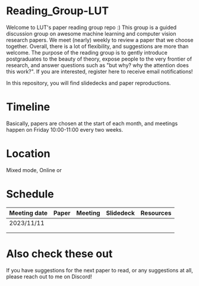 # Reading_Group-LUT
Welcome to LUT's paper reading group repo :) This group is a guided discussion group on awesome machine learning and computer vision research papers. We meet (nearly) weekly to review a paper that we choose together. Overall, there is a lot of flexibility, and suggestions are more than welcome. The purpose of the reading group is to gently introduce postgraduates to the beauty of theory, expose people to the very frontier of research, and answer questions such as "but why? why the attention does this work?". If you are interested, register here to receive email notifications!

In this repository, you will find slidedecks and paper reproductions.

# Timeline
Basically, papers are chosen at the start of each month, and meetings happen on Friday 10:00-11:00 every two weeks.

# Location
Mixed mode, Online or 

# Schedule
|Meeting date|Paper|Meeting|Slidedeck|Resources|
|-|-|-|-|-|
|2023/11/11|||||
||||||
||||||

# Also check these out


If you have suggestions for the next paper to read, or any suggestions at all, please reach out to me on Discord!
